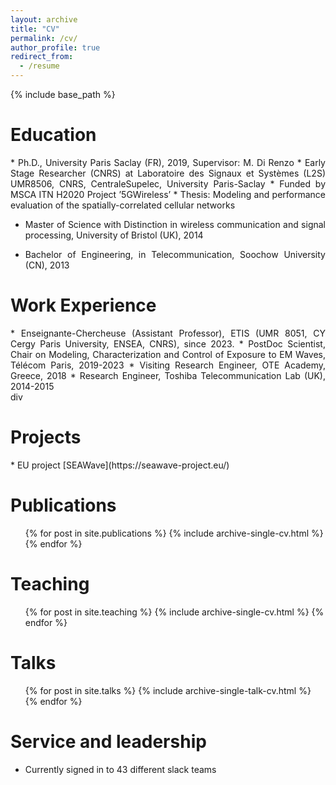 ```yaml
---
layout: archive
title: "CV"
permalink: /cv/
author_profile: true
redirect_from:
  - /resume
---
```


{% include base_path %}

<h1>Education</h1>

<div align="justify">
* Ph.D., University Paris Saclay (FR), 2019, Supervisor: M. Di Renzo
  * Early Stage Researcher (CNRS) at Laboratoire des Signaux et Systèmes (L2S) UMR8506, CNRS, CentraleSupelec, University Paris-Saclay
  * Funded by MSCA ITN H2020 Project ’5GWireless’
  * Thesis: Modeling and performance evaluation of the spatially-correlated cellular networks
  <!---* Jury of oral defense: I. Fijalkow (Chair), M. Dias de Amorim (referee), P. Mary (referee), M. Coupechoux, P. Martins, L. Mroueh-->

* Master of Science with Distinction in wireless communication and signal processing, University of Bristol (UK), 2014

* Bachelor of Engineering, in Telecommunication, Soochow University (CN), 2013
</div>


<h1>Work Experience</h1>
<div align="justify">
* Enseignante-Chercheuse (Assistant Professor), ETIS (UMR 8051, CY Cergy Paris University, ENSEA, CNRS), since 2023.
* PostDoc Scientist, Chair on Modeling, Characterization and Control of Exposure to EM Waves, Télécom Paris, 2019-2023
* Visiting Research Engineer, OTE Academy, Greece, 2018
* Research Engineer, Toshiba Telecommunication Lab (UK), 2014-2015 
</div>div



<h1>Projects</h1>
* EU project [SEAWave](https://seawave-project.eu/)



Publications
======
  <ul>{% for post in site.publications %}
    {% include archive-single-cv.html %}
  {% endfor %}</ul>

  Teaching
======
  <ul>{% for post in site.teaching %}
    {% include archive-single-cv.html %}
  {% endfor %}</ul>
  
Talks
======
  <ul>{% for post in site.talks %}
    {% include archive-single-talk-cv.html %}
  {% endfor %}</ul>
  
Service and leadership
======
* Currently signed in to 43 different slack teams
